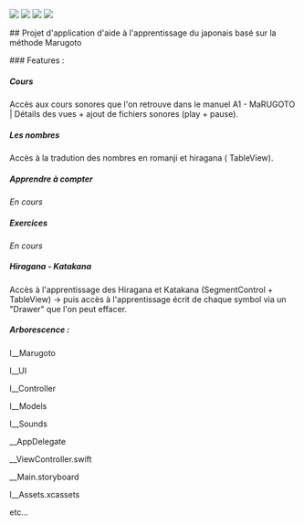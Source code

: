 <img src="https://badgen.net/badge/efrontin/marugoto?icon=github"> <img src="https://badgen.net/badge/-/apple?icon=apple&label">
<img src="https://badgen.net/badge/Swift/4.2/orange"> <img src="https://badgen.net//badge/platform/ios/blue">

## Projet d'application d'aide à l'apprentissage du japonais basé sur la méthode Marugoto

### Features :

##### Cours

Accès aux cours sonores que l'on retrouve dans le manuel A1 - MaRUGOTO | Détails des vues + ajout de fichiers sonores (play + pause).

##### Les nombres

Accès à la tradution des nombres en romanji et hiragana ( TableView).

##### Apprendre à compter

*En cours*

##### Exercices

*En cours*

##### Hiragana - Katakana

Accès à l'apprentissage des Hiragana et Katakana (SegmentControl + TableView) -> puis accès à l'apprentissage écrit de chaque symbol via un "Drawer" que l'on peut effacer.

##### Arborescence :

l__Marugoto

l__UI

l__Controller

l__Models

l__Sounds

__AppDelegate

__ViewController.swift

__Main.storyboard

l__Assets.xcassets

etc...
